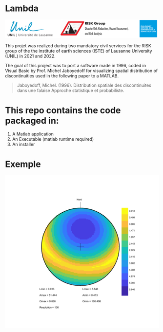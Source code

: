 
# Lambda
![](img/logo.svg)

This projet was realized during two mandatory civil services for the RISK group of the the institute of earth sciences (ISTE) of Lausanne University (UNIL) in 2021 and 2022.

The goal of this project was to port a software made in 1996, coded in Visual Basic by Prof. Michel Jaboyedoff for visualizing spatial distribution of discontinuities used in the following paper to a MATLAB.
> Jaboyedoff, Michel. (1996). Distribution spatiale des discontinuites dans une falaise Approche statistique et probabiliste. 


# This repo contains the code packaged in:
1. A Matlab application
2. An Executable (matlab runtime required)
3. An installer

# Exemple
![](img/example.png)

